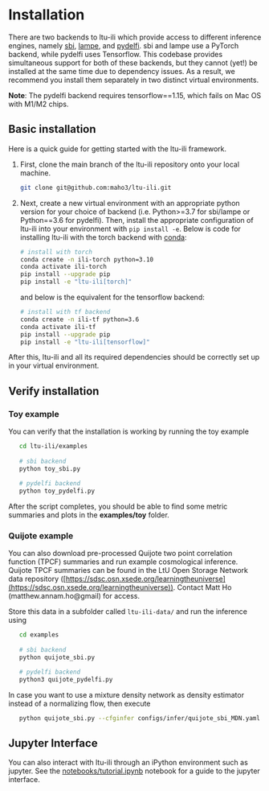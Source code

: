 Installation
============

There are two backends to ltu-ili which provide access to different inference engines, namely [sbi](https://github.com/mackelab/sbi), [lampe](https://lampe.readthedocs.io/en/stable/index.html), and [pydelfi](https://github.com/justinalsing/pydelfi). sbi and lampe use a PyTorch backend, while pydelfi uses Tensorflow. This codebase provides simultaneous support for both of these backends, but they cannot (yet!) be installed at the same time due to dependency issues. As a result, we recommend you install them separately in two distinct virtual environments.

**Note**: The pydelfi backend requires tensorflow==1.15, which fails on Mac OS with M1/M2 chips.

## Basic installation

Here is a quick guide for getting started with the ltu-ili framework.

1. First, clone the main branch of the ltu-ili repository onto your local machine.
    ```bash
    git clone git@github.com:maho3/ltu-ili.git
    ```
2. Next, create a new virtual environment with an appropriate python version for your choice of backend (i.e. Python>=3.7 for sbi/lampe or Python==3.6 for pydelfi). Then, install the appropriate configuration of ltu-ili into your environment with `pip install -e`. Below is code for installing ltu-ili with the torch backend with [conda](https://docs.anaconda.com/):
    ```bash
    # install with torch
    conda create -n ili-torch python=3.10
    conda activate ili-torch
    pip install --upgrade pip
    pip install -e "ltu-ili[torch]"
    ```
    and below is the equivalent for the tensorflow backend:
    ```bash
    # install with tf backend
    conda create -n ili-tf python=3.6
    conda activate ili-tf
    pip install --upgrade pip
    pip install -e "ltu-ili[tensorflow]"
    ```

After this, ltu-ili and all its required dependencies should be correctly set up in your virtual environment.
## Verify installation

### Toy example
You can verify that the installation is working by running the toy example
```bash
   cd ltu-ili/examples
   
   # sbi backend
   python toy_sbi.py
   
   # pydelfi backend 
   python toy_pydelfi.py
```
After the script completes, you should be able to find some metric summaries and plots in the **examples/toy** folder.

### Quijote example
You can also download pre-processed Quijote two point correlation function (TPCF) summaries and run example cosmological inference. Quijote TPCF summaries can be found in the LtU Open Storage Network data repository ([https://sdsc.osn.xsede.org/learningtheuniverse](https://sdsc.osn.xsede.org/learningtheuniverse)). Contact Matt Ho (matthew.annam.ho@gmail) for access.

Store this data in a subfolder called `ltu-ili-data/` and run the inference using
```bash
   cd examples
   
   # sbi backend
   python quijote_sbi.py 

   # pydelfi backend
   python3 quijote_pydelfi.py
```
In case you want to use a mixture density network as density estimator instead of a normalizing flow, then execute
```bash
   python quijote_sbi.py --cfginfer configs/infer/quijote_sbi_MDN.yaml
```

## Jupyter Interface
You can also interact with ltu-ili through an iPython environment such as jupyter. See the [notebooks/tutorial.ipynb](https://github.com/maho3/ltu-ili/blob/main/notebooks/tutorial.ipynb) notebook for a guide to the jupyter interface.
